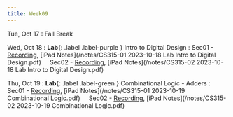 ```yaml
---
title: Week09
---
```


Tue, Oct 17
: Fall Break

Wed, Oct 18
: **Lab**{: .label .label-purple } Intro to Digital Design
: Sec01 - [Recording](https://usfca.zoom.us/rec/share/sOHJdRt_TX9GeVw4VkmcFClmuCECbtnB60URlxLzMOOC1aYT6KUVUlhqVqZlMwDc.YJjagLrDNgcf9LzU?startTime=1697673132000),
          [iPad Notes](/notes/CS315-01 2023-10-18 Lab Intro to Digital Design.pdf)
&nbsp; &nbsp;
Sec02 - [Recording](https://usfca.zoom.us/rec/share/NA7C7feAD9HyrJoB3L1b8EBXebgFmo-XqFn1up9vTpwMqxQCfiIVblR2QqH0fzxs.guxYltZW-SwD24Po?startTime=1697679113000),
        [iPad Notes](/notes/CS315-02 2023-10-18 Lab Intro to Digital Design.pdf)

Thu, Oct 19
: **Lab**{: .label .label-green } Combinational Logic - Adders
: Sec01 - [Recording](https://usfca.zoom.us/rec/share/YT9fuRCWGGUezYV2QzeyF_rtM5f5DAeJOq0Vxfv7adUt1C15V-VqlrqfHMOWAcVa.NZ8IO0yWTKGtKIR1?startTime=1697728364000),
          [iPad Notes](/notes/CS315-01 2023-10-19 Combinational Logic.pdf)
&nbsp; &nbsp;
Sec02 - [Recording](https://usfca.zoom.us/rec/share/qvRtBd_1lj4w31TKdp3D06hD5DKI-JS45wCNLkBCXo99Mk7KYSuiF2XRBkLHVrWS.qf9ubSNSV6C9uEap?startTime=1697751954000),
        [iPad Notes](/notes/CS315-02 2023-10-19 Combinational Logic.pdf)

